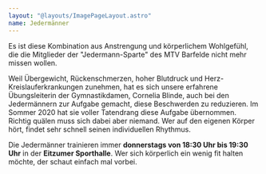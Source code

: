 ```yaml
---
layout: "@layouts/ImagePageLayout.astro"
name: Jedermänner
---
```


Es ist diese Kombination aus Anstrengung und körperlichem Wohlgefühl, die die
Mitglieder der "Jedermann-Sparte" des MTV Barfelde nicht mehr missen wollen.

Weil Übergewicht, Rückenschmerzen, hoher Blutdruck und
Herz-Kreislauferkrankungen zunehmen, hat es sich unsere erfahrene
Übungsleiterin der Gymnastikdamen, Cornelia Blinde, auch bei den Jedermännern
zur Aufgabe gemacht, diese Beschwerden zu reduzieren. Im Sommer 2020 hat sie
voller Tatendrang diese Aufgabe übernommen. Richtig quälen muss sich dabei aber
niemand. Wer auf den eigenen Körper hört, findet sehr schnell seinen
individuellen Rhythmus.

Die Jedermänner trainieren immer **donnerstags von 18:30 Uhr bis 19:30 Uhr** in
der **Eitzumer Sporthalle**. Wer sich körperlich ein wenig fit halten möchte,
der schaut einfach mal vorbei.
